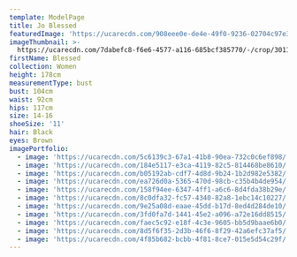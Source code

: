 ```yaml
---
template: ModelPage
title: Jo Blessed
featuredImage: 'https://ucarecdn.com/908eee0e-de4e-49f0-9236-02704c97e3a8/'
imageThumbnail: >-
  https://ucarecdn.com/7dabefc8-f6e6-4577-a116-685bcf385770/-/crop/3011x4030/200,281/-/preview/
firstName: Blessed
collection: Women
height: 178cm
measurementType: bust
bust: 104cm
waist: 92cm
hips: 117cm
size: 14-16
shoeSize: '11'
hair: Black
eyes: Brown
imagePortfolio:
  - image: 'https://ucarecdn.com/5c6139c3-67a1-41b8-90ea-732c0c6ef898/'
  - image: 'https://ucarecdn.com/184e5117-e3ca-4119-82c5-814468be8610/'
  - image: 'https://ucarecdn.com/b05192ab-cdf7-4d8d-9b24-1b2d982e5382/'
  - image: 'https://ucarecdn.com/ea726d0a-5365-470d-98cb-c35b4b4de954/'
  - image: 'https://ucarecdn.com/158f94ee-6347-4ff1-a6c6-8d4fda38b29e/'
  - image: 'https://ucarecdn.com/8c0dfa32-fc57-4340-82a8-1ebc14c10227/'
  - image: 'https://ucarecdn.com/9e25a08d-eaae-45dd-b17d-8ed4d284de10/'
  - image: 'https://ucarecdn.com/3fd0fa7d-1441-45e2-a096-a72e16dd8515/'
  - image: 'https://ucarecdn.com/faec5c92-e18f-4c3e-9605-bb5d9baae6b0/'
  - image: 'https://ucarecdn.com/8d5f6f35-2d3b-46f6-8f29-42a6efc37af5/'
  - image: 'https://ucarecdn.com/4f85b682-bcbb-4f81-8ce7-015e5d54c29f/'
---
```


